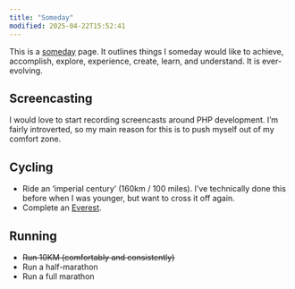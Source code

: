```yaml
---
title: "Someday"
modified: 2025-04-22T15:52:41
---
```


This is a [someday](https://someday.page/) page. It outlines things I someday would like to achieve, accomplish, explore, experience, create, learn, and understand. It is ever-evolving.

## Screencasting

I would love to start recording screencasts around PHP development. I’m fairly introverted, so my main reason for this is to push myself out of my comfort zone.

## Cycling

- Ride an ‘imperial century’ (160km / 100 miles). I’ve technically done this before when I was younger, but want to cross it off again.
- Complete an [Everest](https://everesting.com).

## Running

- ~~Run 10KM (comfortably and consistently)~~
- Run a half-marathon
- Run a full marathon